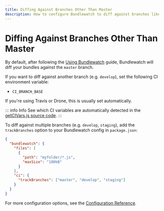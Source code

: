```yaml
---
title: Diffing Against Branches Other Than Master
description: How to configure Bundlewatch to diff against branches like develop or staging.
---
```


# Diffing Against Branches Other Than Master

By default, after following the [Using Bundlewatch](./using-bundlewatch.md) guide, Bundlewatch will diff your bundles against the `master` branch.

If you want to diff against another branch (e.g. `develop`), set the following CI environment variable:

- `CI_BRANCH_BASE`

If you're using Travis or Drone, this is usually set automatically.

::: info Info
See which CI variables are automatically detected in the [getCIVars.js source code](https://github.com/bundlewatch/bundlewatch/blob/master/src/app/config/getCIVars.js).
:::

To diff against multiple branches (e.g. `develop`, `staging`), add the `trackBranches` option to your Bundlewatch config in `package.json`:

```json
{
  "bundlewatch": {
    "files": [
      {
        "path": "myfolder/*.js",
        "maxSize": "100kB"
      }
    ],
    "ci": {
      "trackBranches": ["master", "develop", "staging"]
    }
  }
}
```

For more configuration options, see the [Configuration Reference](../reference/configuration.md).
